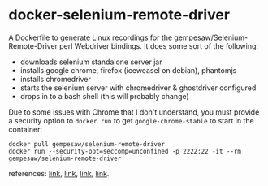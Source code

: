 # docker-selenium-remote-driver

A Dockerfile to generate Linux recordings for the
gempesaw/Selenium-Remote-Driver perl Webdriver bindings. It does some
sort of the following:

- downloads selenium standalone server jar
- installs google chrome, firefox (iceweasel on debian), phantomjs
- installs chromedriver
- starts the selenium server with chromedriver & ghostdriver configured
- drops in to a bash shell (this will probably change)

Due to some issues with Chrome that I don't understand, you must
provide a security option to `docker run` to get
`google-chrome-stable` to start in the container:

    docker pull gempesaw/selenium-remote-driver
    docker run --security-opt=seccomp=unconfined -p 2222:22 -it --rm gempesaw/selenium-remote-driver

references: [link][1], [link][2], [link][3], [link][4].

[1]: https://github.com/docker/docker/issues/1079
[2]: https://github.com/jfrazelle/dockerfiles/issues/65
[3]: https://docs.docker.com/engine/reference/run/
[4]: https://blog.samcater.com/docker-arch-linux-and-user-namespaces/
